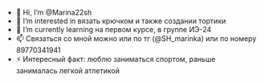 - 👋 Hi, I’m @Marina22sh
- 👀 I’m interested in вязать крючком и также создании тортики
- 🌱 I’m currently learning на первом курсе, в группе ИЭ-24
- 📫 Связаться со мной можно или по тг (@SH_marinka) или по номеру 89770341941
- ⚡ Интересный факт: люблю заниматься спортом, раньше занималась легкой атлетикой

<!---
Marina22sh/Marina22sh is a ✨ special ✨ repository because its `README.md` (this file) appears on your GitHub profile.
You can click the Preview link to take a look at your changes.
--->
